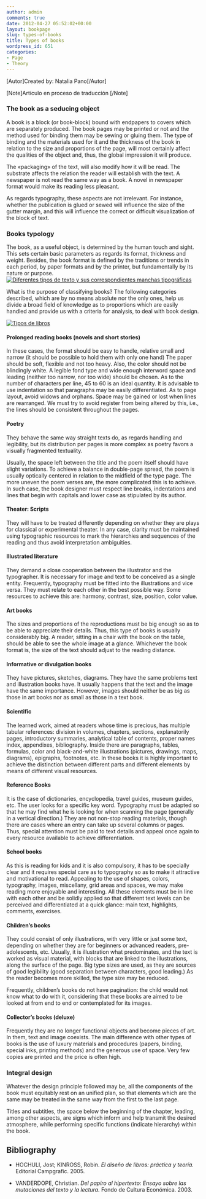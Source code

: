 ```yaml
---
author: admin
comments: true
date: 2012-04-27 05:52:02+00:00
layout: bookpage
slug: types-of-books
title: Types of books
wordpress_id: 651
categories:
- Page
- Theory
---
```


[Autor]Created by: Natalia Pano[/Autor]

[Note]Artículo en proceso de traducción [/Note]



### The book as a seducing object


A book is a block (or book-block) bound with endpapers to covers which are separately produced. The book pages may be printed or not and the method used for binding them may be sewing or gluing them. The type of binding and the materials used for it and the thickness of the book in relation to the size and proportions of the page, will most certainly affect the qualities of the object and, thus, the global impression it will produce. 

The «packaging» of the text, will also modify how it will be read. The substrate affects the relation the reader will establish with the text. A newspaper is not read the same way as a book. A novel in newspaper format would make its reading less pleasant.  

As regards typography, these aspects are not irrelevant. For instance, whether the publication is glued or sewed will influence the size of the gutter margin, and this will influence the correct or difficult visualization of the block of text. 


### Books typology


The book, as a useful object, is determined by the human touch and sight. This sets certain basic parameters as regards its format, thickness and weight. Besides, the book format is defined by the traditions or trends in each period, by paper formats and by the printer, but fundamentally by its nature or purpose. 
[![Diferentes tipos de texto y sus correspondientes manchas tipográficas](http://www.oert.org/wp-content/uploads/2012/08/T04D_01-machas-texto_01.jpg)](http://www.oert.org/wp-content/uploads/2012/08/T04D_01-machas-texto_01.jpg)

What is the purpose of classifying books? The following categories described, which are by no means absolute nor the only ones, help us divide a broad field of knowledge as to proportions which are easily handled and provide us with a criteria for analysis, to deal with book design.

[![Tipos de libros](http://www.oert.org/wp-content/uploads/2012/08/T04D_tipodelibros1.jpg)](http://www.oert.org/wp-content/uploads/2012/08/T04D_tipodelibros1.jpg)


#### Prolonged reading books (novels and short stories)


In these cases, the format should be easy to handle, relative small and narrow (it should be possible to hold them with only one hand) The paper should be soft, flexible and not too heavy. Also, the color should not be blindingly white. A legible fond type and wide enough interword space and leading (neither too narrow, nor too wide) should be chosen. As to the number of characters per line, 45 to 60 is an ideal quantity. It is advisable to use indentation so that paragraphs may be easily differentiated. As to page layout, avoid widows and orphans. Space may be gained or lost when lines are rearranged. We must try to avoid register from being altered by this, i.e., the lines should be consistent throughout the pages. 


#### Poetry


They behave the same way straight texts do, as regards handling and legibility, but its distribution per pages is more complex as poetry favors a visually fragmented textuality.  

Usually, the space left between the title and the poem itself should have slight variations. To achieve a balance in double-page spread, the poem is usually optically centered in relation to the midfield of the type page. The more uneven the poem verses are, the more complicated this is to achieve. In such case, the book designer must respect line breaks, indentations and lines that begin with capitals and lower case as stipulated by its author. 


#### Theater: Scripts


They will have to be treated differently depending on whether they are plays for classical or experimental theater. In any case, clarity must be maintained using typographic resources to mark the hierarchies and sequences of the reading and thus avoid interpretation ambiguities. 


#### Illustrated literature 


They demand a close cooperation between the illustrator and the typographer. It is necessary for image and text to be conceived as a single entity. Frequently, typography must be fitted into the illustrations and vice versa. They must relate to each other in the best possible way. Some resources to achieve this are: harmony, contrast, size, position, color value.


#### Art books


The sizes and proportions of the reproductions must be big enough so as to be able to appreciate their details. Thus, this type of books is usually considerably big. A reader, sitting in a chair with the book on the table, should be able to see the whole image at a glance. Whichever the book format is, the size of the text should adjust to the reading distance.


#### Informative or divulgation books


They have pictures, sketches, diagrams. They have the same problems text and illustration books have. It usually happens that the text and the image have the same importance. However, images should neither be as big as those in art books nor as small as those in a text book.


#### Scientific


The learned work, aimed at readers whose time is precious, has multiple tabular references: division in volumes, chapters, sections, explanatorily pages, introductory summaries, analytical table of contents, proper names index, appendixes, bibliography. Inside there are paragraphs, tables, formulas, color and black-and-white illustrations (pictures, drawings, maps, diagrams), epigraphs, footnotes, etc. In these books it is highly important to achieve the distinction between different parts and different elements by means of different visual resources. 


#### Reference Books


It is the case of dictionaries, encyclopedia, travel guides, museum guides, etc. The user looks for a specific key word. Typography must be adapted so that he may find what he is looking for when scanning the page (generally in a vertical direction.) They are not non-stop reading materials, though there are cases where an entry can take up several columns or pages. Thus, special attention must be paid to text details and appeal once again to every resource available to achieve differentiation.


#### School books


As this is reading for kids and it is also compulsory, it has to be specially clear and it requires special care as to typography so as to make it attractive and motivational to read. Appealing to the use of shapes, colors, typography, images, miscellany, grid areas and spaces, we may make reading more enjoyable and interesting. All these elements must be in line with each other and be solidly applied so that different text levels can be perceived and differentiated at a quick glance: main text, highlights, comments, exercises. 


#### Children’s books


They could consist of only illustrations, with very little or just some text, depending on whether they are for beginners or advanced readers, pre-adolescents, etc. Usually, it is illustration what predominates, and the text is worked as visual material, with blocks that are linked to the illustrations, along the surface of the page. Big type sizes are used, as they are sources of good legibility (good separation between characters, good leading.) As the reader becomes more skilled, the type size may be reduced.  

Frequently, children’s books do not have pagination: the child would not know what to do with it, considering that these books are aimed to be looked at from end to end or contemplated for its images. 


#### Collector’s books (deluxe)


Frequently they are no longer functional objects and become pieces of art. In them, text and image coexists. The main difference with other types of books is the use of luxury materials and procedures (papers, binding, special inks, printing methods) and the generous use of space. Very few copies are printed and the price is often high. 


### Integral design


Whatever the design principle followed may be, all the components of the book must equitably rest on an unified plan, so that elements which are the same may be treated in the same way from the first to the last page.  

Titles and subtitles, the space below the beginning of the chapter, leading, among other aspects, are signs which inform and help transmit the desired atmosphere, while performing specific functions (indicate hierarchy) within the book.

## Bibliography



	
  * HOCHULI, Jost; KINROSS, Robin. _El diseño de libros: práctica y teoría._ Editorial Campgrafic. 2005.

	
  * VANDERDOPE, Christian. _Del papiro al hipertexto: Ensayo sobre las mutaciones del texto y la lectura._ Fondo de Cultura Económica. 2003.



